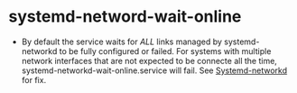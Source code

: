 # systemd-netword-wait-online

- By default the service waits for *ALL* links managed by systemd-networkd to be fully configured or failed. For systems with multiple network interfaces that are not expected to be connecte all the time, systemd-networkd-wait-online.service will fail. See [Systemd-networkd](https://wiki.archlinux.org/title/Systemd-networkd) for fix.
